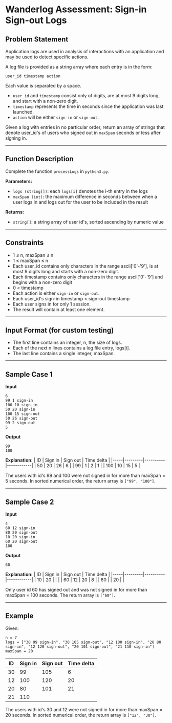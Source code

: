 # Wanderlog Assessment: Sign-in Sign-out Logs

## Problem Statement

Application logs are used in analysis of interactions with an application and may be used to detect specific actions.

A log file is provided as a string array where each entry is in the form:

```
user_id timestamp action
```
Each value is separated by a space.

- `user_id` and `timestamp` consist only of digits, are at most 9 digits long, and start with a non-zero digit.
- `timestamp` represents the time in seconds since the application was last launched.
- `action` will be either `sign-in` or `sign-out`.

Given a log with entries in no particular order, return an array of strings that denote user_id's of users who signed out in `maxSpan` seconds or less after signing in.

---

## Function Description

Complete the function `processLogs` in `python3.py`.

**Parameters:**
- `logs (string[])`: each `logs[i]` denotes the i-th entry in the logs
- `maxSpan (int)`: the maximum difference in seconds between when a user logs in and logs out for the user to be included in the result

**Returns:**
- `string[]`: a string array of user id's, sorted ascending by numeric value

---

## Constraints
- 1 ≤ n, maxSpan ≤ n
- 1 ≤ maxSpan ≤ n
- Each user_id contains only characters in the range ascii['0'-'9'], is at most 9 digits long and starts with a non-zero digit.
- Each timestamp contains only characters in the range ascii['0'-'9'] and begins with a non-zero digit
- 0 < timestamp
- Each action is either `sign-in` or `sign-out`.
- Each user_id's sign-in timestamp < sign-out timestamp
- Each user signs in for only 1 session.
- The result will contain at least one element.

---

## Input Format (for custom testing)
- The first line contains an integer, n, the size of logs.
- Each of the next n lines contains a log file entry, logs[i].
- The last line contains a single integer, maxSpan.

---

## Sample Case 1
**Input**
```
6
99 1 sign-in
100 10 sign-in
50 20 sign-in
100 15 sign-out
50 26 sign-out
99 2 sign-out
5
```
**Output**
```
99
100
```
**Explanation:**
| ID  | Sign in | Sign out | Time delta |
|-----|---------|----------|------------|
| 50  | 20      | 26       | 6          |
| 99  | 1       | 2        | 1          |
| 100 | 10      | 15       | 5          |

The users with id's 99 and 100 were not signed in for more than maxSpan = 5 seconds. In sorted numerical order, the return array is `["99", "100"]`.

---

## Sample Case 2
**Input**
```
4
60 12 sign-in
80 20 sign-out
10 20 sign-in
60 20 sign-out
100
```
**Output**
```
60
```
**Explanation:**
| ID  | Sign in | Sign out | Time delta |
|-----|---------|----------|------------|
| 10  | 20      |          |            |
| 60  | 12      | 20       | 8          |
| 80  |         | 20       |            |

Only user id 60 has signed out and was not signed in for more than maxSpan = 100 seconds. The return array is `["60"]`.

---

## Example
Given:
```
n = 7
logs = ["30 99 sign-in", "30 105 sign-out", "12 100 sign-in", "20 80 sign-in", "12 120 sign-out", "20 101 sign-out", "21 110 sign-in"]
maxSpan = 20
```
| ID  | Sign in | Sign out | Time delta |
|-----|---------|----------|------------|
| 30  | 99      | 105      | 6          |
| 12  | 100     | 120      | 20         |
| 20  | 80      | 101      | 21         |
| 21  | 110     |          |            |

The users with id's 30 and 12 were not signed in for more than maxSpan = 20 seconds. In sorted numerical order, the return array is `["12", "30"]`. 